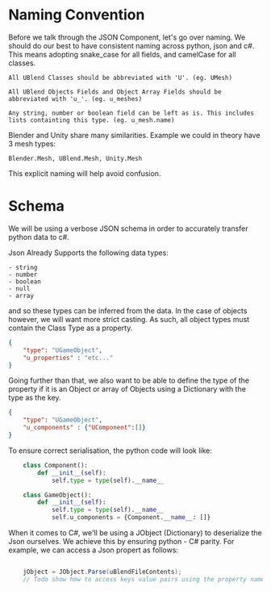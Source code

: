# Naming Convention

Before we talk through the JSON Component, let's go over naming. We should do our best to have consistent naming across python, json and c#. This means adopting snake_case for all fields, and camelCase for all classes. 

    All UBlend Classes should be abbreviated with 'U'. (eg. UMesh)

    All UBlend Objects Fields and Object Array Fields should be abbreviated with 'u_'. (eg. u_meshes)

    Any string, number or boolean field can be left as is. This includes lists containting this type. (eg. u_mesh.name)

Blender and Unity share many similarities. Example we could in theory have 3 mesh types: 

    Blender.Mesh, UBlend.Mesh, Unity.Mesh

This explicit naming will help avoid confusion.


# Schema

We will be using a verbose JSON schema in order to accurately transfer python data to c#.

Json Already Supports the following data types:

    - string
    - number
    - boolean
    - null
    - array

and so these types can be inferred from the data. In the case of objects however, we will want more strict casting. As such, all object types must contain the Class Type as a property.

```json 
{
    "type": "UGameObject",
    "u_properties" : "etc..."
}
```

Going further than that, we also want to be able to define the type of the property if it is an Object or array of Objects using a Dictionary with the type as the key.

```json
{
    "type": "UGameObject",
    "u_components" : {"UComponent":[]}
}
```
To ensure correct serialisation, the python code will look like:

```python
    class Component():
        def __init__(self):
            self.type = type(self).__name__

    class GameObject():
        def __init__(self):
            self.type = type(self).__name__
            self.u_components = {Component.__name__: []}
```

When it comes to C#, we'll be using a JObject (Dictionary) to deserialize the Json ourselves. We achieve this by ensuring python - C# parity. For example, we can access a Json propert as follows:

```csharp

    jObject = JObject.Parse(uBlendFileContents);
    // Todo show how to access keys value pairs using the property name itself


```